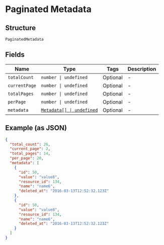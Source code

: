 
# Paginated Metadata

## Structure

`PaginatedMetadata`

## Fields

| Name | Type | Tags | Description |
|  --- | --- | --- | --- |
| `totalCount` | `number \| undefined` | Optional | - |
| `currentPage` | `number \| undefined` | Optional | - |
| `totalPages` | `number \| undefined` | Optional | - |
| `perPage` | `number \| undefined` | Optional | - |
| `metadata` | [`Metadata[] \| undefined`](../../doc/models/metadata.md) | Optional | - |

## Example (as JSON)

```json
{
  "total_count": 26,
  "current_page": 2,
  "total_pages": 14,
  "per_page": 20,
  "metadata": [
    {
      "id": 50,
      "value": "value8",
      "resource_id": 134,
      "name": "name6",
      "deleted_at": "2016-03-13T12:52:32.123Z"
    },
    {
      "id": 50,
      "value": "value8",
      "resource_id": 134,
      "name": "name6",
      "deleted_at": "2016-03-13T12:52:32.123Z"
    }
  ]
}
```

